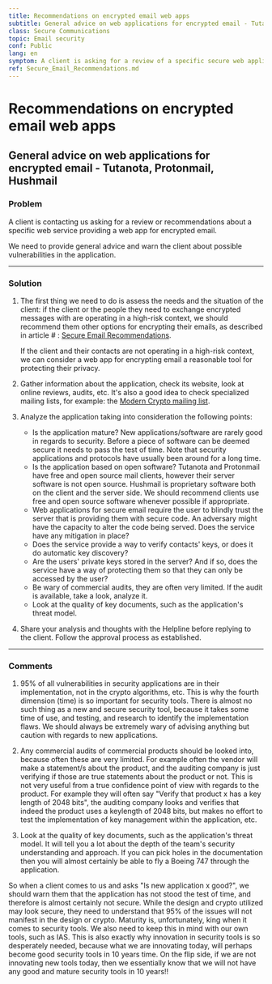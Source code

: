 ```yaml
---
title: Recommendations on encrypted email web apps 
subtitle: General advice on web applications for encrypted email - Tutanota, Protonmail, Hushmail
class: Secure Communications
topic: Email security
conf: Public
lang: en
symptom: A client is asking for a review of a specific secure web application for encrypted email, e.g. Tutanota, Protonmail, Hushmail
ref: Secure_Email_Recommendations.md
---
```



# Recommendations on encrypted email web apps
## General advice on web applications for encrypted email - Tutanota, Protonmail, Hushmail

### Problem

A client is contacting us asking for a review or recommendations about a specific web service providing a web app for encrypted email.

We need to provide general advice and warn the client about possible vulnerabilities in the application.


* * *


### Solution

1. The first thing we need to do is assess the needs and the situation of the client: if the client or the people they need to exchange encrypted messages with are operating in a high-risk context, we should recommend them other options for encrypting their emails, as described in article # : [Secure Email Recommendations](Secure_Email_Recommendations.md).

    If the client and their contacts are not operating in a high-risk context, we can consider a web app for encrypting email a reasonable tool for protecting their privacy.

2. Gather information about the application, check its website, look at online reviews, audits, etc. It's also a good idea to check specialized mailing lists, for example: the [Modern Crypto mailing list](http://moderncrypto.org/mail-archive/messaging/). 

3. Analyze the application taking into consideration the following points:

    - Is the application mature? New applications/software are rarely good in regards to security. Before a piece of software can be deemed secure it needs to pass the test of time. Note that security applications and protocols have usually been around for a long time.
    - Is the application based on open software? Tutanota and Protonmail have free and open source mail clients, however their server software is not open source. Hushmail is proprietary software both on the client and the server side. We should recommend clients use free and open source software whenever possible if appropriate.
    - Web applications for secure email require the user to blindly trust the server that is providing them with secure code. An adversary might have the capacity to alter the code being served. Does the service have any mitigation in place?
    - Does the service provide a way to verify contacts' keys, or does it do automatic key discovery?
    - Are the users' private keys stored in the server? And if so, does the service have a way of protecting them so that they can only be accessed by the user?
    - Be wary of commercial audits, they are often very limited. If the audit is available, take a look, analyze it.
    - Look at the quality of key documents, such as the application's
    threat model.

4. Share your analysis and thoughts with the Helpline before replying to the client. Follow the approval process as established.


* * *


### Comments

1. 95% of all vulnerabilities in security applications are in
    their implementation, not in the crypto algorithms, etc. This is
    why the fourth dimension (time) is so important for security tools.
    There is almost no such thing as a new and secure security tool,
    because it takes some time of use, and testing, and research to
    identify the implementation flaws. We should always be extremely
    wary of advising anything but caution with regards to new
    applications.

2. Any commercial audits of commercial products should be looked into,
    because often these are very limited. For example often the vendor
    will make a statement/s about the product, and the auditing company
    is just verifying if those are true statements about the product or
    not. This is not very useful from a true confidence point of view
    with regards to the product. For example they will often say
    "Verify that product x has a key length of 2048 bits", the auditing
    company looks and verifies that indeed the product uses a keylength
    of 2048 bits, but makes no effort to test the implementation of key
    management within the application, etc.

3. Look at the quality of key documents, such as the application's
    threat model. It will tell you a lot about the depth of the team's
    security understanding and approach. If you can pick holes in the
    documentation then you will almost certainly be able to fly a
    Boeing 747 through the application.

So when a client comes to us and asks "Is new application x good?", we
should warn them that the application has not stood the test of time,
and therefore is almost certainly not secure. While the design and
crypto utilized may look secure, they need to understand that 95% of the
issues will not manifest in the design or crypto. Maturity is,
unfortunately, king when it comes to security tools. We also need to
keep this in mind with our own tools, such as IAS. This is also exactly
why innovation in security tools is so desperately needed, because what
we are innovating today, will perhaps become good security tools in 10
years time. On the flip side, if we are not innovating new tools today,
then we essentially know that we will not have any good and mature
security tools in 10 years!!

